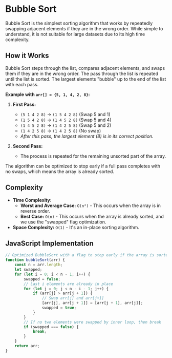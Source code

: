 # Bubble Sort

Bubble Sort is the simplest sorting algorithm that works by repeatedly swapping adjacent elements if they are in the wrong order. While simple to understand, it is not suitable for large datasets due to its high time complexity.

## How it Works

Bubble Sort steps through the list, compares adjacent elements, and swaps them if they are in the wrong order. The pass through the list is repeated until the list is sorted. The largest elements "bubble" up to the end of the list with each pass.

**Example with `arr[] = {5, 1, 4, 2, 8}`:**

1.  **First Pass:**
    *   `(5 1 4 2 8)` -> `(1 5 4 2 8)` (Swap 5 and 1)
    *   `(1 5 4 2 8)` -> `(1 4 5 2 8)` (Swap 5 and 4)
    *   `(1 4 5 2 8)` -> `(1 4 2 5 8)` (Swap 5 and 2)
    *   `(1 4 2 5 8)` -> `(1 4 2 5 8)` (No swap)
    *   *After this pass, the largest element (8) is in its correct position.*

2.  **Second Pass:**
    *   The process is repeated for the remaining unsorted part of the array.

The algorithm can be optimized to stop early if a full pass completes with no swaps, which means the array is already sorted.

## Complexity

*   **Time Complexity:**
    *   **Worst and Average Case:** `O(n²)` - This occurs when the array is in reverse order.
    *   **Best Case:** `O(n)` - This occurs when the array is already sorted, and we use the "swapped" flag optimization.
*   **Space Complexity:** `O(1)` - It's an in-place sorting algorithm.

## JavaScript Implementation

```javascript
// Optimized BubbleSort with a flag to stop early if the array is sorted
function bubbleSort(arr) {
    const n = arr.length;
    let swapped;
    for (let i = 0; i < n - 1; i++) {
        swapped = false;
        // Last i elements are already in place
        for (let j = 0; j < n - i - 1; j++) {
            if (arr[j] > arr[j + 1]) {
                // Swap arr[j] and arr[j+1]
                [arr[j], arr[j + 1]] = [arr[j + 1], arr[j]];
                swapped = true;
            }
        }
        // If no two elements were swapped by inner loop, then break
        if (swapped === false) {
            break;
        }
    }
    return arr;
}
```
